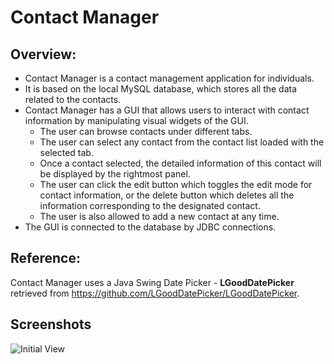 # Contact Manager
## Overview:
* Contact Manager is a contact management application for individuals. 
* It is based on the local MySQL database, which stores all the data related to the contacts. 
* Contact Manager has a GUI that allows users to interact with contact information by manipulating visual 
  widgets of the GUI.
  * The user can browse contacts under different tabs.
  * The user can select any contact from the contact list loaded with the selected tab. 
  * Once a contact selected, the detailed information of this contact will be displayed by the rightmost panel.
  * The user can click the edit button which toggles the edit mode for contact information, or the delete button which 
    deletes all the information
    corresponding to the designated contact.
  * The user is also allowed to add a new contact at any time.
* The GUI is connected to the database by JDBC connections.

## Reference:
Contact Manager uses a Java Swing Date Picker - **LGoodDatePicker** retrieved from https://github.com/LGoodDatePicker/LGoodDatePicker. 

## Screenshots
![Initial View](../master/screenshots/1.png)